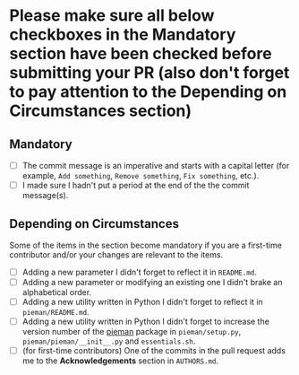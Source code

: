 # Please make sure all below checkboxes in the Mandatory section have been checked before submitting your PR (also don't forget to pay attention to the Depending on Circumstances section)

## Mandatory

- [ ] The commit message is an imperative and starts with a capital letter (for example, `Add something`, `Remove something`, `Fix something`, etc.).
- [ ] I made sure I hadn't put a period at the end of the the commit message(s).

## Depending on Circumstances

Some of the items in the section become mandatory if you are a first-time contributor and/or your changes are relevant to the items.

- [ ] Adding a new parameter I didn't forget to reflect it in `README.md`.
- [ ] Adding a new parameter or modifying an existing one I didn't brake an alphabetical order.
- [ ] Adding a new utility written in Python I didn't forget to reflect it in `pieman/README.md`.
- [ ] Adding a new utility written in Python I didn't forget to increase the version number of the [pieman](https://pypi.org/project/pieman/) package in `pieman/setup.py`, `pieman/pieman/__init__.py` and `essentials.sh`.
- [ ] (for first-time contributors) One of the commits in the pull request adds me to the **Acknowledgements** section in `AUTHORS.md`.
